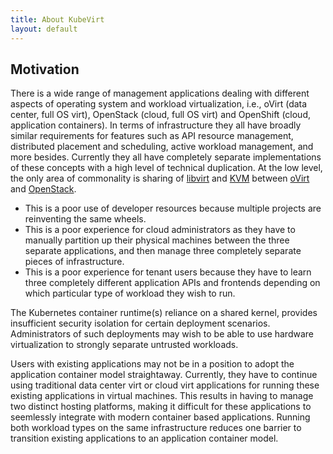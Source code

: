 ```yaml
---
title: About KubeVirt
layout: default
---
```


## Motivation

There is a wide range of management applications dealing with different
aspects of operating system and workload virtualization, i.e., oVirt (data
center, full OS virt), OpenStack (cloud, full OS virt) and OpenShift (cloud,
application containers). In terms of infrastructure they all have broadly
similar requirements for features such as API resource management, distributed
placement and scheduling, active workload management, and more besides. Currently
they all have completely separate implementations of these concepts with a high
level of technical duplication. At the low level, the only area of commonality
is sharing of [libvirt](https://libvirt.org) and [KVM](https://www.linux-kvm.org)
between [oVirt](https://ovirt.org) and [OpenStack](https://openstack.org).

* This is a poor use of developer resources because multiple projects are
  reinventing the same wheels.
* This is a poor experience for cloud administrators as they have to manually
  partition up their physical machines between the three separate applications,
  and then manage three completely separate pieces of infrastructure.
* This is a poor experience for tenant users because they have to learn three
  completely different application APIs and frontends depending on which
  particular type of workload they wish to run.

The Kubernetes container runtime(s) reliance on a shared kernel, provides
insufficient security isolation for certain deployment scenarios. Administrators
of such deployments may wish to be able to use hardware virtualization to
strongly separate untrusted workloads.

Users with existing applications may not be in a position to adopt the
application container model straightaway. Currently, they have to continue using
traditional data center virt or cloud virt applications for running these
existing applications in virtual machines. This results in having to manage two
distinct hosting platforms, making it difficult for these applications to
seemlessly integrate with modern container based applications. Running both
workload types on the same infrastructure reduces one barrier to transition
existing applications to an application container model.
